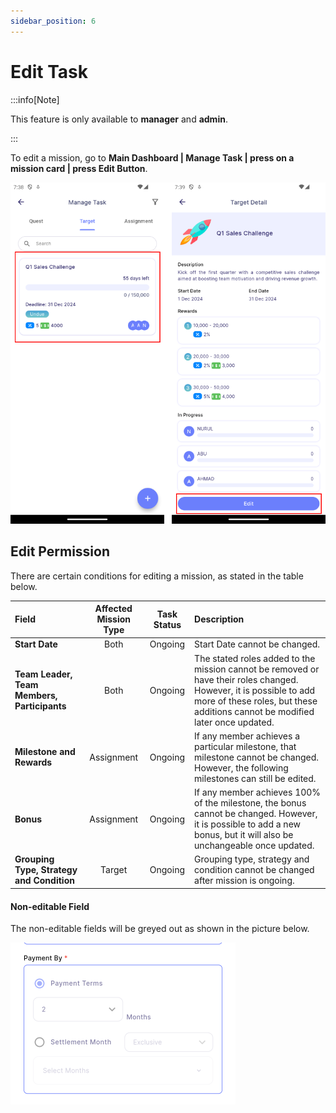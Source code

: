 ```yaml
---
sidebar_position: 6
---
```


# Edit Task

:::info[Note]

This feature is only available to **manager** and **admin**.

:::

To edit a mission, go to **Main Dashboard | Manage Task | press on a mission card | press Edit Button**. 

![edit task](../../../../../../static/img/integration/vision/mi_creation/e-1.png)

## Edit Permission

There are certain conditions for editing a mission, as stated in the table below.

| Field                     | Affected Mission Type | Task Status | Description                                        |
|:--------------------------|:---------------------:|:-----------:|:---------------------------------------------------|
| **Start Date**            | Both                  | Ongoing     | Start Date cannot be changed.                      |
| **Team Leader, Team Members, Participants** | Both  | Ongoing   | The stated roles added to the mission cannot be removed or have their roles changed. However, it is possible to add more of these roles, but these additions cannot be modified later once updated. |
| **Milestone and Rewards** | Assignment            | Ongoing     | If any member achieves a particular milestone, that milestone cannot be changed. However, the following milestones can still be edited. |
| **Bonus**                 | Assignment            | Ongoing     | If any member achieves 100% of the milestone, the bonus cannot be changed. However, it is possible to add a new bonus, but it will also be unchangeable once updated.  |
| **Grouping Type, Strategy and Condition**| Target                | Ongoing     | Grouping type, strategy and condition cannot be changed after mission is ongoing. |

#### Non-editable Field

The non-editable fields will be greyed out as shown in the picture below.

![disabled field](../../../../../../static/img/integration/vision/mi_creation/e-payment.png)